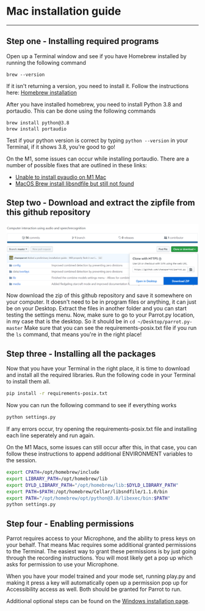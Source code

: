 # Mac installation guide
-----------

Step one - Installing required programs
----------

Open up a Terminal window and see if you have Homebrew installed by running the following command
```
brew --version
```

If it isn't returning a version, you need to install it. Follow the instructions here: [Homebrew installation](https://docs.brew.sh/Installation)

After you have installed homebrew, you need to install Python 3.8 and portaudio. This can be done using the following commands

```
brew install python@3.8
brew install portaudio
```

Test if your python version is correct by typing ```python --version``` in your Terminal, if it shows 3.8, you're good to go!

On the M1, some issues can occur while installing portaudio. There are a number of possible fixes that are outlined in these links:
- [Unable to install pyaudio on M1 Mac](https://stackoverflow.com/questions/68251169/unable-to-install-pyaudio-on-m1-mac-portaudio-already-installed)
- [MacOS Brew install libsndfile but still not found](https://stackoverflow.com/questions/70737503/macos-brew-install-libsndfile-but-still-not-found)

Step two - Download and extract the zipfile from this github repository
---------------

![Extracting parrot.py](media/install-parrotpy.png)

Now download the zip of this github repository and save it somewhere on your computer. It doesn't need to be in program files or anything, it can just be on your Desktop.
Extract the files in another folder and you can start testing the settings menu.
Now, make sure to go to your Parrot.py location, in my case that is the desktop. So it should be in `cd ~/Desktop/parrot.py-master` 
Make sure that you can see the requirements-posix.txt file if you run the `ls` command, that means you're in the right place!

Step three - Installing all the packages
---------

Now that you have your Terminal in the right place, it is time to download and install all the required libraries. Run the following code in your Terminal to install them all.

```bash
pip install -r requirements-posix.txt
```

Now you can run the following command to see if everything works

```bash
python settings.py
```

If any errors occur, try opening the requirements-posix.txt file and installing each line seperately and run again.

On the M1 Macs, some issues can still occur after this, in that case, you can follow these instructions to append additional ENVIRONMENT variables to the session.

```bash
export CPATH=/opt/homebrew/include                         
export LIBRARY_PATH=/opt/homebrew/lib
export DYLD_LIBRARY_PATH="/opt/homebrew/lib:$DYLD_LIBRARY_PATH"
export PATH=$PATH:/opt/homebrew/Cellar/libsndfile/1.1.0/bin
export PATH="/opt/homebrew/opt/python@3.8/libexec/bin:$PATH"
python settings.py
```

Step four - Enabling permissions
---------------

Parrot requires access to your Microphone, and the ability to press keys on your behalf. That means Mac requires some additional granted permissions to the Terminal.
The easiest way to grant these permissions is by just going through the recording instructions. You will most likely get a pop up which asks for permission to use your Microphone.

When you have your model trained and your mode set, running play.py and making it press a key will automatically open up a permission pop up for Accessibility access as well. Both should be granted for Parrot to run.

Additional optional steps can be found on the [Windows installation page](INSTALLATION.md).
